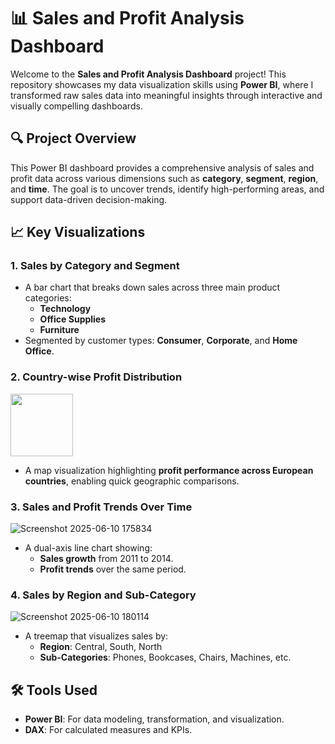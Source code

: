 # 📊 Sales and Profit Analysis Dashboard

Welcome to the **Sales and Profit Analysis Dashboard** project! This repository showcases my data visualization skills using **Power BI**, where I transformed raw sales data into meaningful insights through interactive and visually compelling dashboards.

## 🔍 Project Overview

This Power BI dashboard provides a comprehensive analysis of sales and profit data across various dimensions such as **category**, **segment**, **region**, and **time**. The goal is to uncover trends, identify high-performing areas, and support data-driven decision-making.

## 📈 Key Visualizations

### 1. **Sales by Category and Segment**
<Iimg src="https://github.com/user-attachments/assets/e2a5bc37-62a7-49e2-943c-8b83860be985" width=100>


- A bar chart that breaks down sales across three main product categories:
  - **Technology**
  - **Office Supplies**
  - **Furniture**
- Segmented by customer types: **Consumer**, **Corporate**, and **Home Office**.

### 2. **Country-wise Profit Distribution**
<img src="https://github.com/user-attachments/assets/02d20090-85ba-439e-b68b-d2d4a0f2a3a1" width=100>


- A map visualization highlighting **profit performance across European countries**, enabling quick geographic comparisons.

### 3. **Sales and Profit Trends Over Time**
![Screenshot 2025-06-10 175834](https://github.com/user-attachments/assets/5f517679-9cb9-40ee-8677-5e7bccbfd739)


- A dual-axis line chart showing:
  - **Sales growth** from 2011 to 2014.
  - **Profit trends** over the same period.

### 4. **Sales by Region and Sub-Category**
![Screenshot 2025-06-10 180114](https://github.com/user-attachments/assets/1cd2077e-bc63-4c6a-b385-6d6ab8d256fb)

- A treemap that visualizes sales by:
  - **Region**: Central, South, North
  - **Sub-Categories**: Phones, Bookcases, Chairs, Machines, etc.

## 🛠 Tools Used
- **Power BI**: For data modeling, transformation, and visualization.
- **DAX**: For calculated measures and KPIs.




